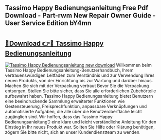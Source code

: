 ## Tassimo Happy Bedienungsanleitung Free Pdf Download - Part-rwm New Repair Owner Guide - User Service Edition bY4mn

# <h2><a href="http://df62i9.blite.top/?on=Tassimo+Happy+Bedienungsanleitung">🔗Download 👉🔴 Tassimo Happy Bedienungsanleitung</a></h2>

[![Tassimo Happy Bedienungsanleitung new download](https://i.imgur.com/lujVjoI.png)](http://df62i9.blite.top/?on=Tassimo+Happy+Bedienungsanleitung)
Willkommen beim Tassimo Happy Bedienungsanleitung-Benutzerhandbuch, Ihrem vertrauenswürdigen Leitfaden zum Verständnis und zur Verwendung Ihres neuen Produkts, von der Einrichtung bis zur Wartung und darüber hinaus. Machen Sie sich mit der Verpackung vertraut Bevor Sie die Verpackung entsorgen, Stellen Sie bitte sicher, dass Sie alle erforderlichen Zubehörteile aufbewahrt haben. Tassimo Happy Bedienungsanleitung bietet Benutzern eine beeindruckende Sammlung erweiterter Funktionen wie Gestensteuerung, Freisprechfunktion, anpassbare Verknüpfungen und automatisierte Aufgaben, die alle über die Benutzeroberfläche leicht zugänglich sind. Wir hoffen, dass das Tassimo Happy BedienungsanleitungD eine klare und leicht verständliche Anleitung für den Einstieg in Ihr neues Produkt war. Sollten Sie Hilfe oder Klärung benötigen, zögern Sie bitte nicht, sich an unser Kundendienstteam zu wenden.
